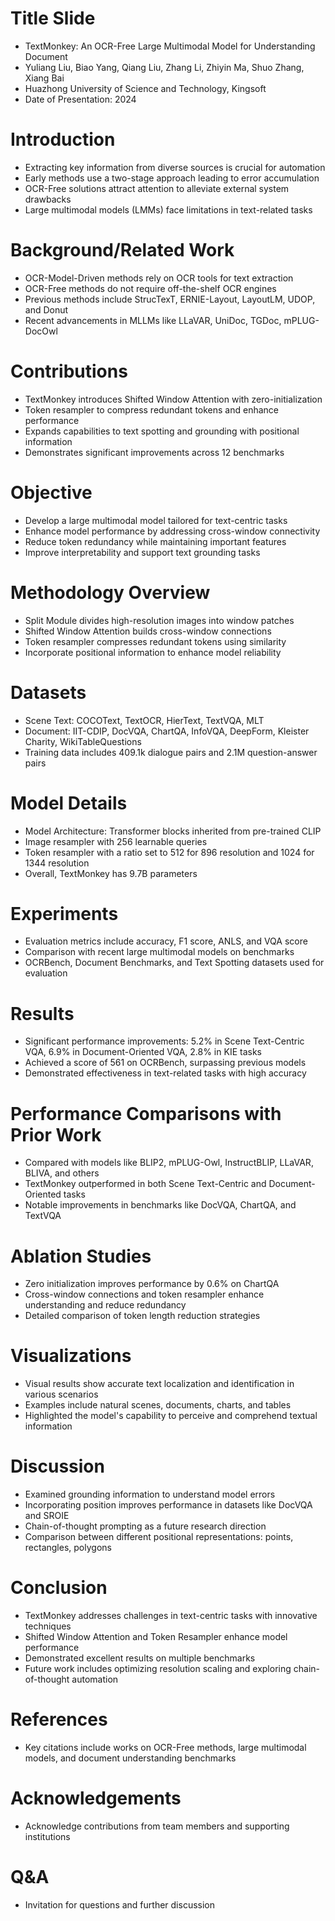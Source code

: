 # Title Slide

- TextMonkey: An OCR-Free Large Multimodal Model for Understanding Document
- Yuliang Liu, Biao Yang, Qiang Liu, Zhang Li, Zhiyin Ma, Shuo Zhang, Xiang Bai
- Huazhong University of Science and Technology, Kingsoft
- Date of Presentation: 2024

# Introduction

- Extracting key information from diverse sources is crucial for automation
- Early methods use a two-stage approach leading to error accumulation
- OCR-Free solutions attract attention to alleviate external system drawbacks
- Large multimodal models (LMMs) face limitations in text-related tasks

# Background/Related Work

- OCR-Model-Driven methods rely on OCR tools for text extraction
- OCR-Free methods do not require off-the-shelf OCR engines
- Previous methods include StrucTexT, ERNIE-Layout, LayoutLM, UDOP, and Donut
- Recent advancements in MLLMs like LLaVAR, UniDoc, TGDoc, mPLUG-DocOwl

# Contributions

- TextMonkey introduces Shifted Window Attention with zero-initialization
- Token resampler to compress redundant tokens and enhance performance
- Expands capabilities to text spotting and grounding with positional information
- Demonstrates significant improvements across 12 benchmarks

# Objective

- Develop a large multimodal model tailored for text-centric tasks
- Enhance model performance by addressing cross-window connectivity
- Reduce token redundancy while maintaining important features
- Improve interpretability and support text grounding tasks

# Methodology Overview

- Split Module divides high-resolution images into window patches
- Shifted Window Attention builds cross-window connections
- Token resampler compresses redundant tokens using similarity
- Incorporate positional information to enhance model reliability

# Datasets

- Scene Text: COCOText, TextOCR, HierText, TextVQA, MLT
- Document: IIT-CDIP, DocVQA, ChartQA, InfoVQA, DeepForm, Kleister Charity, WikiTableQuestions
- Training data includes 409.1k dialogue pairs and 2.1M question-answer pairs

# Model Details

- Model Architecture: Transformer blocks inherited from pre-trained CLIP
- Image resampler with 256 learnable queries
- Token resampler with a ratio set to 512 for 896 resolution and 1024 for 1344 resolution
- Overall, TextMonkey has 9.7B parameters

# Experiments

- Evaluation metrics include accuracy, F1 score, ANLS, and VQA score
- Comparison with recent large multimodal models on benchmarks
- OCRBench, Document Benchmarks, and Text Spotting datasets used for evaluation

# Results

- Significant performance improvements: 5.2% in Scene Text-Centric VQA, 6.9% in Document-Oriented VQA, 2.8% in KIE tasks
- Achieved a score of 561 on OCRBench, surpassing previous models
- Demonstrated effectiveness in text-related tasks with high accuracy

# Performance Comparisons with Prior Work

- Compared with models like BLIP2, mPLUG-Owl, InstructBLIP, LLaVAR, BLIVA, and others
- TextMonkey outperformed in both Scene Text-Centric and Document-Oriented tasks
- Notable improvements in benchmarks like DocVQA, ChartQA, and TextVQA

# Ablation Studies

- Zero initialization improves performance by 0.6% on ChartQA
- Cross-window connections and token resampler enhance understanding and reduce redundancy
- Detailed comparison of token length reduction strategies

# Visualizations

- Visual results show accurate text localization and identification in various scenarios
- Examples include natural scenes, documents, charts, and tables
- Highlighted the model's capability to perceive and comprehend textual information

# Discussion

- Examined grounding information to understand model errors
- Incorporating position improves performance in datasets like DocVQA and SROIE
- Chain-of-thought prompting as a future research direction
- Comparison between different positional representations: points, rectangles, polygons

# Conclusion

- TextMonkey addresses challenges in text-centric tasks with innovative techniques
- Shifted Window Attention and Token Resampler enhance model performance
- Demonstrated excellent results on multiple benchmarks
- Future work includes optimizing resolution scaling and exploring chain-of-thought automation

# References

- Key citations include works on OCR-Free methods, large multimodal models, and document understanding benchmarks

# Acknowledgements

- Acknowledge contributions from team members and supporting institutions

# Q&A

- Invitation for questions and further discussion
